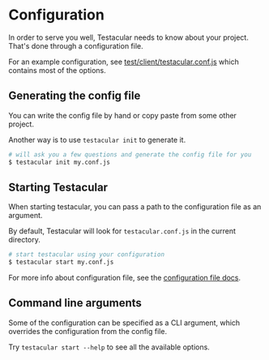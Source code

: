 # Configuration
In order to serve you well, Testacular needs to know about your project. That's done through a configuration file.

For an example configuration, see [test/client/testacular.conf.js]
which contains most of the options.


## Generating the config file
You can write the config file by hand or copy paste from some other project.

Another way is to use `testacular init` to generate it.

```bash
# will ask you a few questions and generate the config file for you
$ testacular init my.conf.js
```


## Starting Testacular
When starting testacular, you can pass a path to the configuration file as an argument.

By default, Testacular will look for `testacular.conf.js` in the current directory.

```bash
# start testacular using your configuration
$ testacular start my.conf.js
```

For more info about configuration file, see the [configuration file docs].


## Command line arguments

Some of the configuration can be specified as a CLI argument, which overrides the configuration from the config file.

Try `testacular start --help` to see all the available options.


[test/client/testacular.conf.js]: https://github.com/testacular/testacular/blob/master/test/client/testacular.conf.js

[configuration file docs]: configuration_file.html
